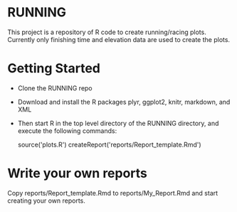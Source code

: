 # RUNNING

This project is a repository of R code to create running/racing plots. Currently only finishing time and elevation data are used to create the plots.

# Getting Started

* Clone the RUNNING repo
* Download and install the R packages plyr, ggplot2, knitr, markdown, and XML 
* Then start R in the top level directory of the RUNNING directory, and execute the following commands:


    source('plots.R')
    createReport('reports/Report_template.Rmd')

# Write your own reports

Copy reports/Report_template.Rmd to reports/My_Report.Rmd and start creating your own reports.
